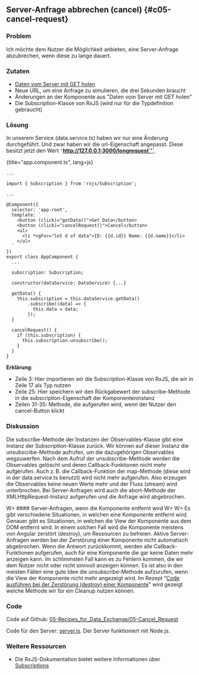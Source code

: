 ## Server-Anfrage abbrechen (cancel) {#c05-cancel-request}

### Problem

Ich möchte dem Nutzer die Möglichkeit anbieten, eine Server-Anfrage abzubrechen, wenn diese zu lange dauert.

### Zutaten

* [Daten vom Server mit GET holen](#c05-get-data)
* Neue URL, um eine Anfrage zu simulieren, die drei Sekunden braucht
* Änderungen an der Komponente aus "Daten vom Server mit GET holen"
* Die Subscription-Klasse von RxJS (wird nur für die Typdefinition gebraucht)

### Lösung

In unserem Service (data.service.ts) haben wir nur eine Änderung durchgeführt. Und zwar haben wir die url-Eigenschaft angepasst. Diese besitzt jetzt den Wert __`'`http://127.0.0.1:3000/longrequest`'`__.

{title="app.component.ts", lang=js}
```
...

import { Subscription } from 'rxjs/Subscription';

...

@Component({
  selector: 'app-root',
  template: `
    <button (click)="getData()">Get Data</button>
    <button (click)="cancelRequest()">Cancel</button>
    <ul>
      <li *ngFor="let d of data">ID: {{d.id}} Name: {{d.name}}</li>
    </ul>
  `
})
export class AppComponent {
  ...

  subscription: Subscription;

  constructor(dataService: DataService) {...}

  getData() {
    this.subscription = this.dataService.getData()
        .subscribe((data) => {
          this.data = data;
        });
  }

  cancelRequest() {
    if (this.subscription) {
      this.subscription.unsubscribe();
    }
  }
}
```

__Erklärung__:

* Zeile 3: Hier importieren wir die Subscription-Klasse von RxJS, die wir in Zeile 17 als Typ nutzen
* Zeile 25: Hier speichern wir den Rückgabewert der subscribe-Methode in die subscription-Eigenschaft der Komponenteninstanz
* Zeilen 31-35: Methode, die aufgerufen wird, wenn der Nutzer den cancel-Button klickt

### Diskussion

Die subscribe-Methode der Instanzen der Observables-Klasse gibt eine Instanz der Subscription-Klasse zurück.
Wir können auf dieser Instanz die unsubscribe-Methode aufrufen, um die dazugehörigen Observables wegzuwerfen.
Nach dem Aufruf der unsubscribe-Methode werden die Observables gelöscht und deren Callback-Funktionen nicht mehr aufgerufen.
Auch z. B. die Callback-Funktion der map-Methode (diese wird in der data.service.ts benutzt) wird nicht mehr aufgerufen.
Also erzeugen die Observables keine neuen Werte mehr und der Fluss (stream) wird unterbrochen.
Bei Server-Anfragen wird auch die abort-Methode der XMLHttpRequest-Instanz aufgerufen und die Anfrage wird abgebrochen.

W> #### Server-Anfragen, wenn die Komponente entfernt wird
W>
W> Es gibt verschiedene Situationen, in welchen eine Komponente entfernt wird. Genauer gibt es Situationen, in welchen die View der Komponente aus dem DOM entfernt wird. In einem solchen Fall wird die Komponente meistens von Angular zerstört (destroy), um Ressourcen zu befreien. Aktive Server-Anfragen werden bei der Zerstörung einer Komponente nicht automatisch abgebrochen. Wenn die Antwort zurückkommt, werden alle Callback-Funktionen aufgerufen, auch für eine Komponente die gar keine Daten mehr anzeigen kann. Im schlimmsten Fall kann es zu Fehlern kommen, die wir dem Nutzer nicht oder nicht sinnvoll anzeigen können. Es ist also in den meisten Fällen eine gute Idee die unsubscribe-Methode aufzurufen, wenn die View der Komponente nicht mehr angezeigt wird. Im Rezept "[Code ausführen bei der Zerstörung (destroy) einer Komponente](#c07-on-destroy)" wird gezeigt welche Methode wir für ein Cleanup nutzen können.

### Code

Code auf Github: [05-Recipes\_for\_Data\_Exchange/05-Cancel\_Request](https://github.com/jsperts/angular2_kochbuch_code/tree/master/05-Recipes_for_Data_Exchange/05-Cancel_Request)

Code für den Server: [server.js](https://github.com/jsperts/angular2_kochbuch_code/tree/master/05-Recipes_for_Data_Exchange/server.js). Der Server funktioniert mit Node.js.

### Weitere Ressourcen

* Die RxJS-Dokumentation bietet weitere Informationen über [Subscriptions](https://github.com/ReactiveX/rxjs/blob/master/doc/subscription.md)

